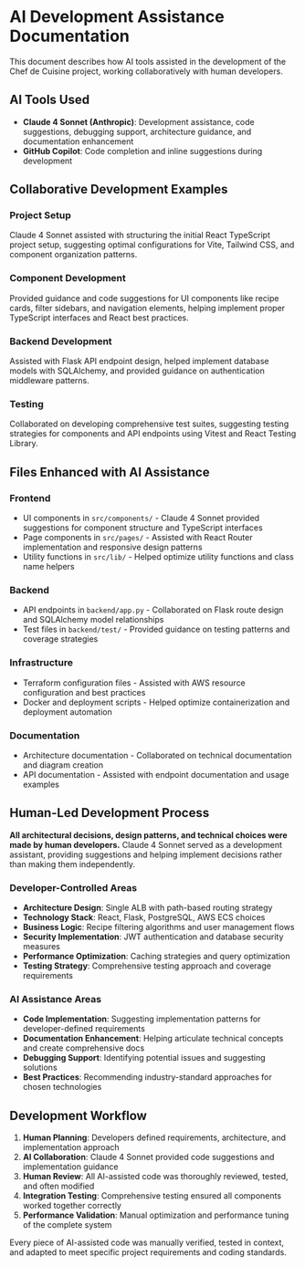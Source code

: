 # AI Development Assistance Documentation

This document describes how AI tools assisted in the development of the Chef de Cuisine project, working collaboratively with human developers.

## AI Tools Used

- **Claude 4 Sonnet (Anthropic)**: Development assistance, code suggestions, debugging support, architecture guidance, and documentation enhancement
- **GitHub Copilot**: Code completion and inline suggestions during development

## Collaborative Development Examples

### Project Setup
Claude 4 Sonnet assisted with structuring the initial React TypeScript project setup, suggesting optimal configurations for Vite, Tailwind CSS, and component organization patterns.

### Component Development
Provided guidance and code suggestions for UI components like recipe cards, filter sidebars, and navigation elements, helping implement proper TypeScript interfaces and React best practices.

### Backend Development
Assisted with Flask API endpoint design, helped implement database models with SQLAlchemy, and provided guidance on authentication middleware patterns.

### Testing
Collaborated on developing comprehensive test suites, suggesting testing strategies for components and API endpoints using Vitest and React Testing Library.

## Files Enhanced with AI Assistance

### Frontend
- UI components in `src/components/` - Claude 4 Sonnet provided suggestions for component structure and TypeScript interfaces
- Page components in `src/pages/` - Assisted with React Router implementation and responsive design patterns
- Utility functions in `src/lib/` - Helped optimize utility functions and class name helpers

### Backend
- API endpoints in `backend/app.py` - Collaborated on Flask route design and SQLAlchemy model relationships
- Test files in `backend/test/` - Provided guidance on testing patterns and coverage strategies

### Infrastructure
- Terraform configuration files - Assisted with AWS resource configuration and best practices
- Docker and deployment scripts - Helped optimize containerization and deployment automation

### Documentation
- Architecture documentation - Collaborated on technical documentation and diagram creation
- API documentation - Assisted with endpoint documentation and usage examples

## Human-Led Development Process

**All architectural decisions, design patterns, and technical choices were made by human developers.** Claude 4 Sonnet served as a development assistant, providing suggestions and helping implement decisions rather than making them independently.

### Developer-Controlled Areas
- **Architecture Design**: Single ALB with path-based routing strategy
- **Technology Stack**: React, Flask, PostgreSQL, AWS ECS choices
- **Business Logic**: Recipe filtering algorithms and user management flows
- **Security Implementation**: JWT authentication and database security measures
- **Performance Optimization**: Caching strategies and query optimization
- **Testing Strategy**: Comprehensive testing approach and coverage requirements

### AI Assistance Areas
- **Code Implementation**: Suggesting implementation patterns for developer-defined requirements
- **Documentation Enhancement**: Helping articulate technical concepts and create comprehensive docs
- **Debugging Support**: Identifying potential issues and suggesting solutions
- **Best Practices**: Recommending industry-standard approaches for chosen technologies

## Development Workflow

1. **Human Planning**: Developers defined requirements, architecture, and implementation approach
2. **AI Collaboration**: Claude 4 Sonnet provided code suggestions and implementation guidance
3. **Human Review**: All AI-assisted code was thoroughly reviewed, tested, and often modified
4. **Integration Testing**: Comprehensive testing ensured all components worked together correctly
5. **Performance Validation**: Manual optimization and performance tuning of the complete system

Every piece of AI-assisted code was manually verified, tested in context, and adapted to meet specific project requirements and coding standards.
